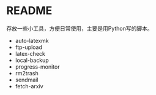 # README

存放一些小工具，方便日常使用，主要是用Python写的脚本。

- auto-latexmk
- ftp-upload
- latex-check
- local-backup
- progress-monitor
- rm2trash
- sendmail
- fetch-arxiv
